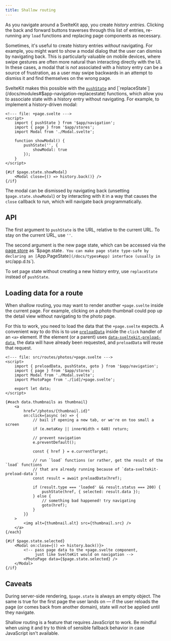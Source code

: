 ```yaml
---
title: Shallow routing
---
```


As you navigate around a SvelteKit app, you create _history entries_. Clicking the back and forward buttons traverses through this list of entries, re-running any `load` functions and replacing page components as necessary.

Sometimes, it's useful to create history entries _without_ navigating. For example, you might want to show a modal dialog that the user can dismiss by navigating back. This is particularly valuable on mobile devices, where swipe gestures are often more natural than interacting directly with the UI. In these cases, a modal that is _not_ associated with a history entry can be a source of frustration, as a user may swipe backwards in an attempt to dismiss it and find themselves on the wrong page.

SvelteKit makes this possible with the [`pushState`](/docs/modules#$app-navigation-pushstate) and [`replaceState`](/docs/modules#$app-navigation-replacestate) functions, which allow you to associate state with a history entry without navigating. For example, to implement a history-driven modal:

```svelte
<!--- file: +page.svelte --->
<script>
	import { pushState } from '$app/navigation';
	import { page } from '$app/stores';
	import Modal from './Modal.svelte';

	function showModal() {
		pushState('', {
			showModal: true
		});
	}
</script>

{#if $page.state.showModal}
	<Modal close={() => history.back()} />
{/if}
```

The modal can be dismissed by navigating back (unsetting `$page.state.showModal`) or by interacting with it in a way that causes the `close` callback to run, which will navigate back programmatically.

## API

The first argument to `pushState` is the URL, relative to the current URL. To stay on the current URL, use `''`.

The second argument is the new page state, which can be accessed via the [page store](/docs/modules#$app-stores-page) as `$page.state`. You can make page state type-safe by declaring an [`App.PageState`](/docs/types#app) interface (usually in `src/app.d.ts`).

To set page state without creating a new history entry, use `replaceState` instead of `pushState`.

## Loading data for a route

When shallow routing, you may want to render another `+page.svelte` inside the current page. For example, clicking on a photo thumbnail could pop up the detail view without navigating to the photo page.

For this to work, you need to load the data that the `+page.svelte` expects. A convenient way to do this is to use [`preloadData`](/docs/modules#$app-navigation-preloaddata) inside the `click` handler of an `<a>` element. If the element (or a parent) uses [`data-sveltekit-preload-data`](/docs/link-options#data-sveltekit-preload-data), the data will have already been requested, and `preloadData` will reuse that request.

```svelte
<!--- file: src/routes/photos/+page.svelte --->
<script>
	import { preloadData, pushState, goto } from '$app/navigation';
	import { page } from '$app/stores';
	import Modal from './Modal.svelte';
	import PhotoPage from './[id]/+page.svelte';

	export let data;
</script>

{#each data.thumbnails as thumbnail}
	<a
		href="/photos/{thumbnail.id}"
		on:click={async (e) => {
			// bail if opening a new tab, or we're on too small a screen
			if (e.metaKey || innerWidth < 640) return;

			// prevent navigation
			e.preventDefault();

			const { href } = e.currentTarget;

			// run `load` functions (or rather, get the result of the `load` functions
			// that are already running because of `data-sveltekit-preload-data`)
			const result = await preloadData(href);

			if (result.type === 'loaded' && result.status === 200) {
				pushState(href, { selected: result.data });
			} else {
				// something bad happened! try navigating
				goto(href);
			}
		}}
	>
		<img alt={thumbnail.alt} src={thumbnail.src} />
	</a>
{/each}

{#if $page.state.selected}
	<Modal on:close={() => history.back()}>
		<!-- pass page data to the +page.svelte component,
		     just like SvelteKit would on navigation -->
		<PhotoPage data={$page.state.selected} />
	</Modal>
{/if}
```

## Caveats

During server-side rendering, `$page.state` is always an empty object. The same is true for the first page the user lands on — if the user reloads the page (or comes back from another domain), state will _not_ be applied until they navigate.

Shallow routing is a feature that requires JavaScript to work. Be mindful when using it and try to think of sensible fallback behavior in case JavaScript isn't available.

